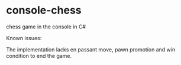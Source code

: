 # console-chess

chess game in the console in C#

Known issues:

The implementation lacks en passant move, pawn promotion and win condition to end the game. 
